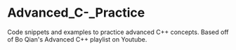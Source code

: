 # Advanced_C-_Practice
Code snippets and examples to practice advanced C++ concepts.  Based off of Bo Qian's Advanced C++ playlist on Youtube.
